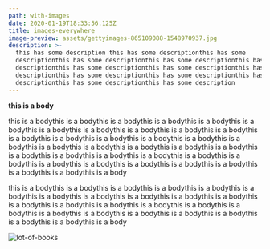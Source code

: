 ```yaml
---
path: with-images
date: 2020-01-19T18:33:56.125Z
title: images-everywhere
image-preview: assets/gettyimages-865109088-1548970937.jpg
description: >-
  this has some description this has some descriptionthis has some
  descriptionthis has some descriptionthis has some descriptionthis has some
  descriptionthis has some descriptionthis has some descriptionthis has some
  descriptionthis has some descriptionthis has some descriptionthis has some
  descriptionthis has some descriptionthis has some description
---
```

**this is a body** 

this is a bodythis is a bodythis is a bodythis is a bodythis is a bodythis is a bodythis is a bodythis is a bodythis is a bodythis is a bodythis is a bodythis is a bodythis is a bodythis is a bodythis is a bodythis is a bodythis is a bodythis is a bodythis is a bodythis is a bodythis is a bodythis is a bodythis is a bodythis is a bodythis is a bodythis is a bodythis is a bodythis is a bodythis is a bodythis is a bodythis is a bodythis is a bodythis is a bodythis is a bodythis is a bodythis is a body

this is a bodythis is a bodythis is a bodythis is a bodythis is a bodythis is a bodythis is a bodythis is a bodythis is a bodythis is a bodythis is a bodythis is a bodythis is a bodythis is a bodythis is a bodythis is a bodythis is a bodythis is a bodythis is a bodythis is a bodythis is a bodythis is a bodythis is a bodythis is a bodythis is a body

![lot-of-books](assets/rey-seven-nm-mZ4Cs2I-unsplash_397351.jpg "lot of bookss")
